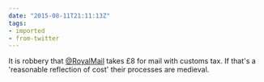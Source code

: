 ```yaml
---
date: "2015-08-11T21:11:13Z"
tags:
- imported
- from-twitter
---
```

It is robbery that [@RoyalMail](https://twitter.com/RoyalMail) takes £8 for mail with customs tax. If that's a 'reasonable reflection of cost' their processes are medieval.
